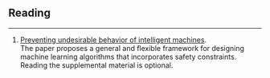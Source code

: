 ## Reading

---

 
1. [Preventing undesirable behavior of intelligent machines](https://people.cs.umass.edu/~brun/pubs/pubs/Thomas19science.pdf).  
The paper proposes a general and flexible framework for designing machine learning algorithms that incorporates safety constraints. Reading the supplemental material is optional. 


